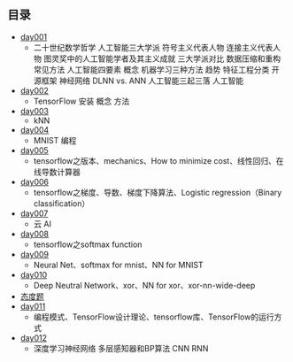 ## 目录 ##
- [day001](https://github.com/liuxingrichu/AI/blob/master/day001.md)
	- 二十世纪数学哲学 人工智能三大学派 符号主义代表人物 连接主义代表人物 图灵奖中的人工智能学者及其主义成就 三大学派对比 数据压缩和重构常见方法 人工智能四要素 概念 机器学习三种方法 趋势 特征工程分类 开源框架 神经网络 DLNN vs. ANN 人工智能三起三落 人工智能 
- [day002](https://github.com/liuxingrichu/AI/blob/master/day002.md)
	- TensorFlow 安装 概念 方法
- [day003](https://github.com/liuxingrichu/AI/blob/master/day003.md)
	- kNN 
- [day004](https://github.com/liuxingrichu/AI/blob/master/day004.md)
	- MNIST 编程
- [day005](https://github.com/liuxingrichu/AI/blob/master/day005.md)
	- tensorflow之版本、mechanics、How to minimize cost、线性回归、在线导数计算器
- [day006](https://github.com/liuxingrichu/AI/blob/master/day006.md)
	- tensorflow之梯度、导数、梯度下降算法、Logistic regression（Binary classification）
- [day007](https://github.com/liuxingrichu/AI/blob/master/day007.md)
	- 云 AI
- [day008](https://github.com/liuxingrichu/AI/blob/master/day008.md)
	- tensorflow之softmax function
- [day009](https://github.com/liuxingrichu/AI/blob/master/day009.md)
	- Neural Net、softmax for mnist、NN for MNIST
- [day010](https://github.com/liuxingrichu/AI/blob/master/day010.md)
	- Deep Neutral Network、xor、NN for xor、xor-nn-wide-deep
- [态度题](https://github.com/liuxingrichu/AI/blob/master/reports.md)
- [day011](https://github.com/liuxingrichu/AI/blob/master/day011.md)
	- 编程模式、TensorFlow设计理论、tensorflow库、TensorFlow的运行方式
- [day012](https://github.com/liuxingrichu/AI/blob/master/day012.md)
	- 深度学习神经网络 多层感知器和BP算法 CNN RNN 